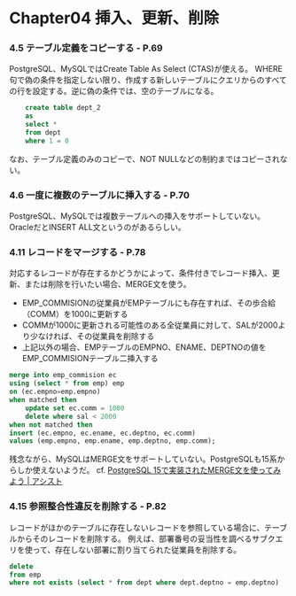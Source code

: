 # Chapter04 挿入、更新、削除
### 4.5 テーブル定義をコピーする - P.69
PostgreSQL、MySQLではCreate Table As Select (CTAS)が使える。
WHERE句で偽の条件を指定しない限り、作成する新しいテーブルにクエリからのすべての行を設定する。逆に偽の条件では、空のテーブルになる。
```sql
	create table dept_2  
	as  
	select *  
	from dept  
	where 1 = 0
```
なお、テーブル定義のみのコピーで、NOT NULLなどの制約まではコピーされない。

### 4.6 一度に複数のテーブルに挿入する - P.70
PostgreSQL、MySQLでは複数テーブルへの挿入をサポートしていない。OracleだとINSERT ALL文というのがあるらしい。

### 4.11 レコードをマージする - P.78
対応するレコードが存在するかどうかによって、条件付きでレコード挿入、更新、または削除を行いたい場合、MERGE文を使う。
- EMP_COMMISIONの従業員がEMPテーブルにも存在すれば、その歩合給（COMM）を1000に更新する
- COMMが1000に更新される可能性のある全従業員に対して、SALが2000より少なければ、その従業員を削除する
- 上記以外の場合、EMPテーブルのEMPNO、ENAME、DEPTNOの値をEMP_COMMISIONテーブル二挿入する
```sql
merge into emp_commision ec  
using (select * from emp) emp  
on (ec.empno=emp.empno)  
when matched then  
    update set ec.comm = 1000  
    delete where sal < 2000  
when not matched then  
insert (ec.empno, ec.ename, ec.deptno, ec.comm)  
values (emp.empno, emp.ename, emp.deptno, emp.comm);
```
残念ながら、MySQLはMERGE文をサポートしていない。PostgreSQLも15系からしか使えないようだ。
cf. [PostgreSQL 15で実装されたMERGE文を使ってみよう | アシスト](https://www.ashisuto.co.jp/db_blog/article/postgresql-edb-merge-command.html)

### 4.15 参照整合性違反を削除する - P.82
レコードがほかのテーブルに存在しないレコードを参照している場合に、テーブルからそのレコードを削除する。
例えば、部署番号の妥当性を調べるサブクエリを使って、存在しない部署に割り当てられた従業員を削除する。
```sql
delete  
from emp  
where not exists (select * from dept where dept.deptno = emp.deptno)
```
